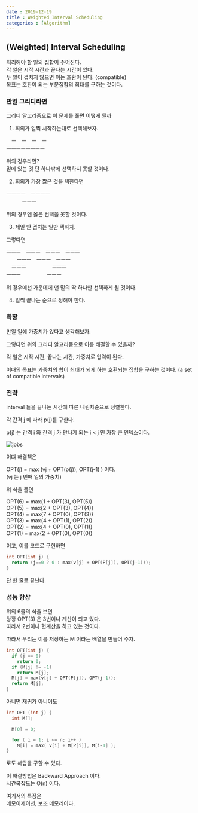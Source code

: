 ```yaml
---
date : 2019-12-19
title : Weighted Interval Scheduling
categories : [Algorithm]
---
```


## (Weighted) Interval Scheduling 

처리해야 할 일의 집합이 주어진다.  
각 일은 시작 시간과 끝나는 시간이 있다.  
두 일이 겹치지 않으면 이는 호환이 된다. (compatible)  
목표는 호환이 되는 부분집합의 최대를 구하는 것이다.  


### 만일 그리디라면

그리디 알고리즘으로 이 문제를 풀면 어떻게 될까  

1. 회의가 일찍 시작하는대로 선택해보자.  

　ㅡ　ㅡ　ㅡ　ㅡ  
 ㅡㅡㅡㅡㅡㅡㅡㅡ   
 
 위의 경우라면?  
 밑에 있는 것 단 하나밖에 선택하지 못할 것이다.  
 
 
 2. 회의가 가장 짧은 것을 택한다면  
 
 ㅡㅡㅡㅡ　ㅡㅡㅡㅡ  
 　　　ㅡㅡㅡ  
 
 위의 경우엔 옳은 선택을 못할 것이다.  
 
 
 3. 제일 안 겹치는 일만 택하자.  
 
 그렇다면  
 
ㅡㅡㅡ　ㅡㅡㅡ　ㅡㅡㅡ　ㅡㅡㅡ  
　　ㅡㅡㅡ　ㅡㅡㅡ　ㅡㅡㅡ  
  　ㅡㅡㅡ　　　　　ㅡㅡㅡ  
    ㅡㅡㅡ　　　　　ㅡㅡㅡ  
    
위 경우에선 가운데에 맨 밑의 딱 하나만 선택하게 될 것이다.  

4. 일찍 끝나는 순으로 정해야 한다.  




### 확장  

만일 일에 가중치가 있다고 생각해보자.  

그렇다면 위의 그리디 알고리즘으로 이를 해결할 수 있을까?  

각 일은 시작 시간, 끝나는 시간, 가중치로 입력이 된다.  

이때의 목표는 가중치의 합이 최대가 되게 하는 호환되는 집합을 구하는 것이다. (a set of compatible intervals)  


### 전략 

interval 들을 끝나는 시간에 따른 내림차순으로 정렬한다.  

각 간격 j 에 따라 p(j)를 구한다.  

p(j) 는 간격 i 와 간격 j 가 만나게 되는 i < j 인 가장 큰 인덱스이다.  


![jobs](https://user-images.githubusercontent.com/22045424/71177785-17f8ef00-22b0-11ea-87b7-1a351726ff56.png)

이떄 해결책은  

OPT(j) = max (vj + OPT(p(j)), OPT(j-1) ) 이다.  
(vj 는 j 번째 일의 가중치)  



위 식을 풀면  

OPT(6) = max{1 + OPT(3), OPT(5)}  
OPT(5) = max{2 + OPT(3), OPT(4)}  
OPT(4) = max{7 + OPT(0), OPT(3)}  
OPT(3) = max{4 + OPT(1), OPT(2)}  
OPT(2) = max{4 + OPT(0), OPT(1)}  
OPT(1) = max{2 + OPT(0), OPT(0)}  

이고, 이를 코드로 구현하면  

```c++
int OPT(int j) {
  return (j==0 ? 0 : max(v[j] + OPT(P[j]), OPT(j-1)));
}
```

단 한 줄로 끝난다.  

### 성능 향상

위의 6줄의 식을 보면  
당장 OPT(3) 은 3번이나 계산이 되고 있다.  
따라서 2번이나 헛계산을 하고 있는 것이다.  

따라서 우리는 이를 저장하는 M 이라는 배열을 만들어 주자.  

```c++
int OPT(int j) {
  if (j == 0)
    return 0;
  if (M[j] != -1)
    return M[j];
  M[j] = max(v[j] + OPT(P[j]), OPT(j-1));
  return M[j];
}
```

아니면 재귀가 아니어도  

```c++
int OPT (int j) {
  int M[];

  M[0] = 0;

  for ( i = 1; i <= n; i++ )
    M[i] = max( v[i] + M[P[i]], M[i-1] );
}
```
로도 해답을 구할 수 있다.  

이 해결방법은 Backward Approach 이다.  
시간복잡도는 O(n) 이다.  

여기서의 특징은  
메모이제이션, 보조 메모리이다.  
